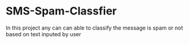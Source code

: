 # SMS-Spam-Classfier
In this project any can can able to classify the message is spam or not based on text inputed by user
